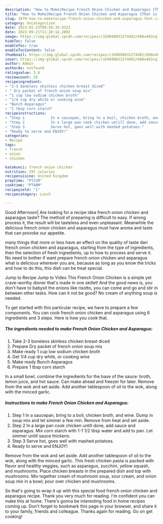 ```yaml
---
description: "How to Make|Recipe French Onion Chicken and Asparagus {That is Delicious"
title: "How to Make|Recipe French Onion Chicken and Asparagus {That is Delicious"
slug: 1670-how-to-makerecipe-french-onion-chicken-and-asparagus-that-is-delicious
category: Uncategorized
date: 2023-02-23T09:59:39.932Z
date: 2023-09-21T11:28:14.289Z
image: https://img-global.cpcdn.com/recipes/c1b9698031274482/680x482cq70/french-onion-chicken-and-asparagus-recipe-main-photo.jpg
hideToc: false
enableToc: true
enableTocContent: false
thumbnail: https://img-global.cpcdn.com/recipes/c1b9698031274482/680x482cq70/french-onion-chicken-and-asparagus-recipe-main-photo.jpg
cover: https://img-global.cpcdn.com/recipes/c1b9698031274482/680x482cq70/french-onion-chicken-and-asparagus-recipe-main-photo.jpg
author: Admin
authorAv: notfound
ratingvalue: 3.8
reviewcount: 20
recipeingredient:
- "2-3 boneless skinless chicken breast diced"
- " Dry packet of french onion soup mix"
- "1 cup low sodium chicken broth"
- "1/4 cup dry white or cooking wine"
- "Bunch Asparagus"
- "1 tbsp corn starch"
recipeinstructions:
- "Step 1            In a saucepan, bring to a boil, chicken broth, and wine. Dump in soup mix and let simmer a few min. Remove from heat and set aside."
- "Step 2            In a large pan cook chicken untill done, add sauce and asparagus. Mix corn starch with 1-1 1/2 tbsp water and add to pan. Let simmer untill sauce thickens."
- "Step 3            Serve hot, goes well with mashed potatoes."
- "Ready to serve and ENJOY!"
categories:
- Recipe
tags:
- french
- onion
- chicken

katakunci: french onion chicken 
nutrition: 297 calories
recipecuisine: United Kingdom
preptime: "PT21M"
cooktime: "PT40M"
recipeyield: "1"
recipecategory: Lunch

---
```



Good Afternoon| Are looking for a recipe idea french onion chicken and asparagus taste? The method of preparing is difficult to easy. If wrong process it, the result will be tasteless and even unpleasant. Meanwhile the delicious french onion chicken and asparagus must have aroma and taste that can provoke our appetite.






many things that more or less have an effect on the quality of taste dari french onion chicken and asparagus, starting from the type of ingredients, then the selection of fresh ingredients, up to how to process and serve it. No need to bother if want prepare french onion chicken and asparagus what is delicious wherever you are, because as long as you know the tricks and how to do this, this dish can be treat  special.


Jump to Recipe Jump to Video This French Onion Chicken is a simple yet crave-worthy dinner that&#39;s made in one skillet! And the good news is, you don&#39;t have to babysit the onions like risotto, you can come and go and stir in between other tasks. How can it not be good? No cream of anything soup is needed.


To get started with this particular recipe, we have to prepare a few components. You can cook french onion chicken and asparagus using 6 ingredients and 3 steps. Here is how you cook that.

<!--inarticleads1-->

##### The ingredients needed to make French Onion Chicken and Asparagus:

1. Take 2-3 boneless skinless chicken breast diced
1. Prepare  Dry packet of french onion soup mix
1. Make ready 1 cup low sodium chicken broth
1. Get 1/4 cup dry white, or cooking wine
1. Make ready Bunch Asparagus
1. Prepare 1 tbsp corn starch


In a small bowl, combine the ingredients for the base of the sauce: broth, lemon juice, and hot sauce. Can make ahead and freezer for later. Remove from the wok and set aside. Add another tablespoon of oil to the wok, along with the minced garlic. 

<!--inarticleads2-->

##### Instructions to make French Onion Chicken and Asparagus:

1. Step 1            In a saucepan, bring to a boil, chicken broth, and wine. Dump in soup mix and let simmer a few min. Remove from heat and set aside.
1. Step 2            In a large pan cook chicken untill done, add sauce and asparagus. Mix corn starch with 1-1 1/2 tbsp water and add to pan. Let simmer untill sauce thickens.
1. Step 3            Serve hot, goes well with mashed potatoes.
1. Ready to serve and ENJOY!

Remove from the wok and set aside. Add another tablespoon of oil to the wok, along with the minced garlic. This fresh chicken pasta is packed with flavor and healthy veggies, such as asparagus, zucchini, yellow squash, and mushrooms. Place chicken breasts in the prepared dish and top with mushrooms. Mix together cream of mushroom soup, sour cream, and onion soup mix in a bowl; pour over chicken and mushrooms. 

So that's going to wrap it up with this special food french onion chicken and asparagus recipe. Thank you very much for reading. I'm confident you can make this at home. There's gonna be interesting food in home recipes coming up. Don't forget to bookmark this page in your browser, and share it to your family, friends and colleague. Thanks again for reading. Go on get cooking!
